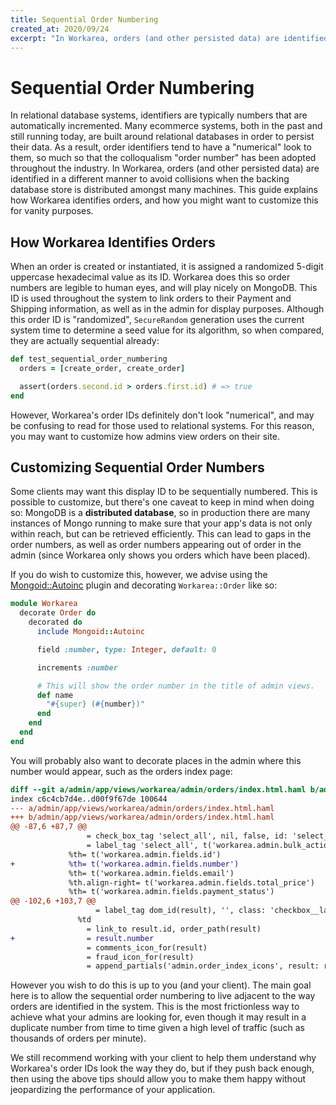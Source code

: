 ```yaml
---
title: Sequential Order Numbering
created_at: 2020/09/24
excerpt: "In Workarea, orders (and other persisted data) are identified in a different manner from relational databases in order to avoid collisions. This guide explains how Workarea identifies orders, and how you might want to customize this for vanity purposes."
---
```


# Sequential Order Numbering

In relational database systems, identifiers are typically numbers that are automatically incremented. Many ecommerce systems, both in the past and still running today, are built around relational databases in order to persist their data. As a result, order identifiers tend to have a "numerical" look to them, so much so that the colloqualism "order number" has been adopted throughout the industry. In Workarea, orders (and other persisted data) are identified in a different manner to avoid collisions when the backing database store is distributed amongst many machines. This guide explains how Workarea identifies orders, and how you might want to customize this for vanity purposes.

## How Workarea Identifies Orders

When an order is created or instantiated, it is assigned a randomized 5-digit uppercase hexadecimal value as its ID. Workarea does this so order numbers are legible to human eyes, and will play nicely on MongoDB. This ID is used throughout the system to link orders to their Payment and Shipping information, as well as in the admin for display purposes. Although this order ID is "randomized", `SecureRandom` generation uses the current system time to determine a seed value for its algorithm, so when compared, they are actually sequential already:

```ruby
def test_sequential_order_numbering
  orders = [create_order, create_order]

  assert(orders.second.id > orders.first.id) # => true
end
```

However, Workarea's order IDs definitely don't look "numerical", and may be confusing to read for those used to relational systems. For this reason, you may want to customize how admins view orders on their site.

## Customizing Sequential Order Numbers

Some clients may want this display ID to be sequentially numbered. This is possible to customize, but there's one caveat to keep in mind when doing so: MongoDB is a **distributed database**, so in production there are many instances of Mongo running to make sure that your app's data is not only within reach, but can be retrieved efficiently. This can lead to gaps in the order numbers, as well as order numbers appearing out of order in the admin (since Workarea only shows you orders which have been placed).

If you do wish to customize this, however, we advise using the [Mongoid::Autoinc](https://github.com/suweller/mongoid-autoinc) plugin and decorating `Workarea::Order` like so:

```ruby
module Workarea
  decorate Order do
    decorated do
      include Mongoid::Autoinc

      field :number, type: Integer, default: 0

      increments :number

      # This will show the order number in the title of admin views.
      def name
        "#{super} (#{number})"
      end
    end
  end
end
```

You will probably also want to decorate places in the admin where this number would appear, such as the orders index page:

```diff
diff --git a/admin/app/views/workarea/admin/orders/index.html.haml b/admin/app/views/workarea/admin/orders/index.html.haml
index c6c4cb7d4e..d00f9f67de 100644
--- a/admin/app/views/workarea/admin/orders/index.html.haml
+++ b/admin/app/views/workarea/admin/orders/index.html.haml
@@ -87,6 +87,7 @@
                 = check_box_tag 'select_all', nil, false, id: 'select_all', class: 'checkbox__input', data: { bulk_action_select_all: '' }
                 = label_tag 'select_all', t('workarea.admin.bulk_actions.select_all'), class: 'checkbox__label'
             %th= t('workarea.admin.fields.id')
+            %th= t('workarea.admin.fields.number')
             %th= t('workarea.admin.fields.email')
             %th.align-right= t('workarea.admin.fields.total_price')
             %th= t('workarea.admin.fields.payment_status')
@@ -102,6 +103,7 @@
                   = label_tag dom_id(result), '', class: 'checkbox__label', title: t('workarea.admin.bulk_actions.add_summary_button')
               %td
                 = link_to result.id, order_path(result)
+                = result.number
                 = comments_icon_for(result)
                 = fraud_icon_for(result)
                 = append_partials('admin.order_index_icons', result: result)
```

However you wish to do this is up to you (and your client). The main goal here is to allow the sequential order numbering to live adjacent to the way orders are identified in the system. This is the most frictionless way to achieve what your admins are looking for, even though it may result in a duplicate number from time to time given a high level of traffic (such as thousands of orders per minute).

We still recommend working with your client to help them understand why Workarea's order IDs look the way they do, but if they push back enough, then using the above tips should allow you to make them happy without jeopardizing the performance of your application.
